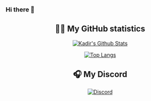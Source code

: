 ### Hi there 👋

<h2 align='center'> ✍🏼 My GitHub statistics</h2>
<div align='center'>

[![Kadir's Github Stats](https://github-readme-stats.vercel.app/api?username=Kadir-FiveM&show_icons=true)](https://github.com/Kadir-FiveM)

[![Top Langs](https://github-readme-stats.vercel.app/api/top-langs/?username=Kadir-FiveM)](https://github.com/anuraghazra/github-readme-stats)</div>

<h2 align='center'>🎧 My Discord </h2>

<p align="center">
    <a href="https://discord.com/users/309410099217039371"><img alt="Discord" src="https://img.shields.io/badge/Discord-Kadir-blue?style=flat-square&logo=discord"></a> <br>
</p>

